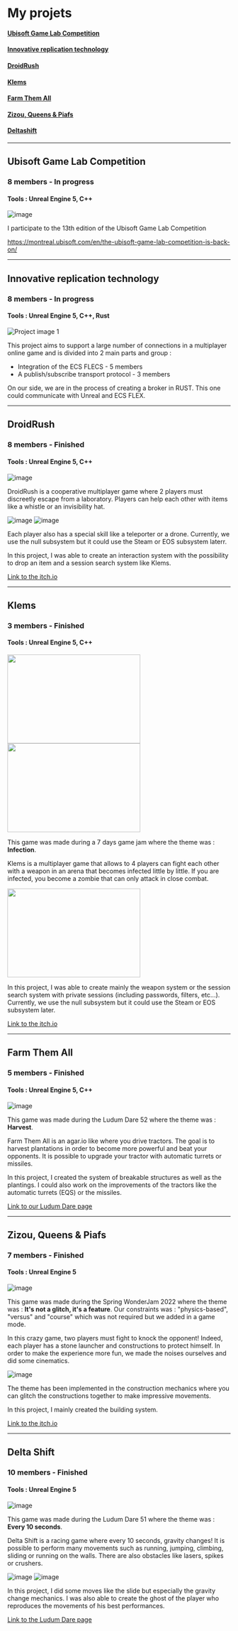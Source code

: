 # My projets

#### [Ubisoft Game Lab Competition ](#ubisoft)
#### [Innovative replication technology ](#replication)
#### [DroidRush ](#droidrush)
#### [Klems ](#klems)
#### [Farm Them All ](#farmthemall)
#### [Zizou, Queens & Piafs ](#zizou)
#### [Deltashift ](#deltashift)

 ---
 
 
## <a name="ubisoft"></a>Ubisoft Game Lab Competition
### 8 members - In progress
#### Tools : Unreal Engine 5, C++
![image](https://user-images.githubusercontent.com/100521440/216907647-2d16119e-8f1c-4995-9bd1-c0a6230684a4.png)


I participate to the 13th edition of the Ubisoft Game Lab Competition
 
https://montreal.ubisoft.com/en/the-ubisoft-game-lab-competition-is-back-on/
 
---
 
 
 
## <a name="replication"></a>Innovative replication technology
### 8 members - In progress
#### Tools : Unreal Engine 5, C++, Rust
![Project image 1](https://via.placeholder.com/150x150)

This project aims to support a large number of connections in a multiplayer online game and is divided into 2 main parts and group :
 - Integration of the ECS FLECS - 5 members
 - A publish/subscribe transport protocol - 3 members
 
 On our side, we are in the process of creating a broker in RUST. This one could communicate with Unreal and ECS FLEX.

 
 
 
---



## <a name="droidrush"></a>DroidRush
### 8 members - Finished
#### Tools : Unreal Engine 5, C++
![image](https://user-images.githubusercontent.com/100521440/216778122-5b59acef-f394-4935-ae5e-9f12ffe68b67.png)

DroidRush is a cooperative multiplayer game where 2 players must discreetly escape from a laboratory. Players can help each other with items like a whistle or an invisibility hat.

![image](https://user-images.githubusercontent.com/100521440/216778720-13324ad6-e47a-4ebb-a094-db7c9905ac8c.png)
![image](https://user-images.githubusercontent.com/100521440/216778948-f7b34506-4f57-46b6-a13d-83eaded2d04a.png)

Each player also has a special skill like a teleporter or a drone.
Currently, we use the null subsystem but it could use the Steam or EOS subsystem laterr.

In this project, I was able to create an interaction system with the possibility to drop an item and a session search system like Klems.

[Link to the itch.io](https://example.com)



---



## <a name="klems"></a>Klems
### 3 members - Finished
#### Tools : Unreal Engine 5, C++
<img src="https://user-images.githubusercontent.com/100521440/216897498-31acc7e6-0808-41c5-b060-ddf79658103f.png"  width="300" height="200"/>
<img src="https://user-images.githubusercontent.com/100521440/216897385-1b79a6d5-d33d-402e-be76-110b82c6b6ae.png"  width="300" height="200"/>

This game was made during a 7 days game jam where the theme was : **Infection**.

Klems is a multiplayer game that allows to 4 players can fight each other with a weapon in an arena that becomes infected little by little. If you are infected, you become a zombie that can only attack in close combat.

<img src="https://user-images.githubusercontent.com/100521440/216896241-0a6347de-8046-4d37-9c85-9dcb0af3828a.png"  width="300" height="200" />

In this project, I was able to create mainly the weapon system or the session search system with private sessions (including passwords, filters, etc...).
Currently, we use the null subsystem but it could use the Steam or EOS subsystem later.

[Link to the itch.io](https://zankanotachi.itch.io/klems)



---



## <a name="farmthemall"></a>Farm Them All
### 5 members - Finished
#### Tools : Unreal Engine 5, C++
![image](https://user-images.githubusercontent.com/100521440/216898925-1b812ae2-c4f3-4ed2-86ee-513ae0e71a2a.png)

This game was made during the Ludum Dare 52 where the theme was : **Harvest**.

Farm Them All is an agar.io like where you drive tractors. 
The goal is to harvest plantations in order to become more powerful and beat your opponents. It is possible to upgrade your tractor with automatic turrets or missiles. 

In this project, I created the system of breakable structures as well as the plantings. I could also work on the improvements of the tractors like the automatic turrets (EQS) or the missiles.

[Link to our Ludum Dare page](https://ldjam.com/events/ludum-dare/52/farm-them-all-technet)



---



## <a name="zizou"></a>Zizou, Queens & Piafs
### 7 members - Finished
#### Tools : Unreal Engine 5

![image](https://user-images.githubusercontent.com/100521440/216900946-fa376ddb-f4d8-4a1b-b9d7-31ccef9472e5.png)

This game was made during the Spring WonderJam 2022 where the theme was : **It's not a glitch, it's a feature**.
Our constraints was :  "physics-based", "versus" and "course" which was not required but we added in a game mode.

In this crazy game, two players must fight to knock the opponent! Indeed, each player has a stone launcher and constructions to protect himself.
In order to make the experience more fun, we made the noises ourselves and did some cinematics. 

![image](https://user-images.githubusercontent.com/100521440/216900805-9bb46aba-704e-4903-9983-2f480211d996.png)

The theme has been implemented in the construction mechanics where you can glitch the constructions together to make impressive movements.

In this project, I mainly created the building system.

[Link to the itch.io](https://bako52.itch.io/zizou-queen-piafs)



---



## <a name="deltashift"></a>Delta Shift
### 10 members - Finished
#### Tools : Unreal Engine 5

![image](https://user-images.githubusercontent.com/100521440/216901652-0ea8ca8d-3456-42da-8e14-71a32919898e.png)

This game was made during the Ludum Dare 51 where the theme was : **Every 10 seconds**.


Delta Shift is a racing game where every 10 seconds, gravity changes! It is possible to perform many movements such as running, jumping, climbing, sliding or running on the walls.
There are also obstacles like lasers, spikes or crushers.

![image](https://user-images.githubusercontent.com/100521440/216901724-5a9f8812-fb5e-49c2-868a-2c425beecf7a.png) ![image](https://user-images.githubusercontent.com/100521440/216903561-09354a52-7f6b-45a8-a3fc-7b2ae655e041.png)


In this project, I did some moves like the slide but especially the gravity change mechanics. I was also able to create the ghost of the player who reproduces the movements of his best performances.




[Link to the Ludum Dare page](https://ldjam.com/events/ludum-dare/51/delta-shift)

